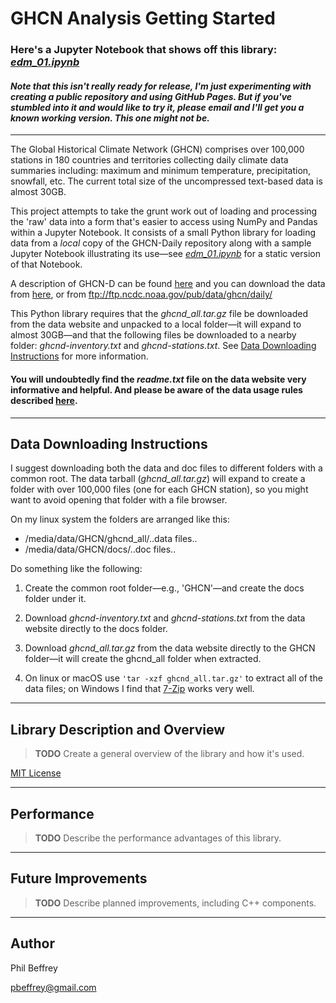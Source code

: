 # GHCN Analysis Getting Started

### Here's a Jupyter Notebook that shows off this library: [*edm_01.ipynb*](https://github.com/pbeffrey/jupyter-notebook-edm-01/blob/master/docs/edm_01.ipynb)

#### *Note that this isn't really ready for release, I'm just experimenting with creating a public repository and using GitHub Pages. But if you've stumbled into it and would like to try it, please email and I'll get you a known working version. This one might not be.*

---

The Global Historical Climate Network (GHCN) 
comprises over 100,000 stations in 180 countries and territories collecting daily climate data summaries including: maximum and minimum temperature, precipitation, snowfall, etc. The current total size of the uncompressed text-based data is almost 30GB.

This project attempts to take the grunt work out of loading and processing the 'raw' data into a form that's easier to access using NumPy and Pandas within a Jupyter Notebook. It consists of a small Python library for loading data from a *local* copy of the GHCN-Daily repository along with a sample Jupyter Notebook illustrating its use—see [*edm_01.ipynb*](https://github.com/pbeffrey/jupyter-notebook-edm-01/blob/master/docs/edm_01.ipynb) for a static version of that Notebook.

A description of GHCN-D can be found [here](https://www.ncdc.noaa.gov/ghcn-daily-description) and you can download the data from [here](https://www1.ncdc.noaa.gov/pub/data/ghcn/daily/), or from ftp://ftp.ncdc.noaa.gov/pub/data/ghcn/daily/

This Python library requires that the *ghcnd_all.tar.gz* file be downloaded from the data website and unpacked to a local folder—it will expand to almost 30GB—and that the following files be downloaded to a nearby folder: *ghcnd-inventory.txt* and *ghcnd-stations.txt*. See [Data Downloading Instructions](#data-downloading-instructions) for more information.

#### You will undoubtedly find the *readme.txt* file on the data website very informative and helpful. And please be aware of the data usage rules described [here](https://www.ncdc.noaa.gov/ghcnd-data-access).

---

## Data Downloading Instructions

I suggest downloading both the data and doc files to different folders with a common root. The data tarball (*ghcnd_all.tar.gz*) will expand to create a folder with over 100,000 files (one for each GHCN station), so you might want to avoid opening that folder with a file browser.

On my linux system the folders are arranged like this:
- /media/data/GHCN/ghcnd_all/..data files..
- /media/data/GHCN/docs/..doc files..

Do something like the following:

1. Create the common root folder—e.g., 'GHCN'—and create the docs folder under it.

2. Download *ghcnd-inventory.txt* and *ghcnd-stations.txt* from the data website directly to the docs folder.

3. Download *ghcnd_all.tar.gz* from the data website directly to the GHCN folder—it will create the ghcnd_all folder when extracted.

4. On linux or macOS use `'tar -xzf ghcnd_all.tar.gz'` to extract all of the data files; on Windows I find that [7-Zip](https://www.7-zip.org/) works very well.

---

## Library Description and Overview

> **TODO** Create a general overview of the library and how it's used.

[MIT License](https://github.com/pbeffrey/jupyter-notebook-edm-01/blob/master/LICENSE.md)

---

## Performance

> **TODO** Describe the performance advantages of this library.

---

## Future Improvements

> **TODO** Describe planned improvements, including C++ components.

---

## Author

Phil Beffrey

pbeffrey@gmail.com
